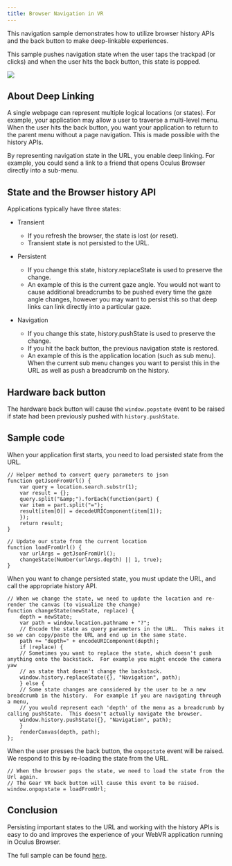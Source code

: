 ```yaml
---
title: Browser Navigation in VR
---
```


This navigation sample demonstrates how to utilize browser history APIs and the back button to make deep-linkable experiences.

This sample pushes navigation state when the user taps the trackpad (or clicks) and when the user hits the back button, this state is popped.

![](/images/documentationvrweblatestconceptscarmel-navigation-0.png)

## About Deep Linking

A single webpage can represent multiple logical locations (or states). For example, your application may allow a user to traverse a multi-level menu. When the user hits the back button, you want your application to return to the parent menu without a page navigation. This is made possible with the history APIs.

By representing navigation state in the URL, you enable deep linking. For example, you could send a link to a friend that opens Oculus Browser directly into a sub-menu. 

## State and the Browser history API 

Applications typically have three states:

* Transient 
	+ If you refresh the browser, the state is lost (or reset).
	+ Transient state is not persisted to the URL.
	
* Persistent 
	+ If you change this state, history.replaceState is used to preserve the change. 
	+ An example of this is the current gaze angle. You would not want to cause additional breadcrumbs to be pushed every time the gaze angle changes, however you may want to persist this so that deep links can link directly into a particular gaze. 
	
* Navigation 
	+ If you change this state, history.pushState is used to preserve the change. 
	+ If you hit the back button, the previous navigation state is restored. 
	+ An example of this is the application location (such as sub menu). When the current sub menu changes you want to persist this in the URL as well as push a breadcrumb on the history. 
	


## Hardware back button

The hardware back button will cause the `window.popstate` event to be raised if state had been previously pushed with `history.pushState`.

## Sample code

When your application first starts, you need to load persisted state from the URL. 

```
// Helper method to convert query parameters to json
function getJsonFromUrl() {
    var query = location.search.substr(1);
    var result = {};
    query.split("&amp;").forEach(function(part) {
    var item = part.split("=");
    result[item[0]] = decodeURIComponent(item[1]);
    });
    return result;
}

// Update our state from the current location
function loadFromUrl() {
    var urlArgs = getJsonFromUrl();
    changeState(Number(urlArgs.depth) || 1, true);
}
```

When you want to change persisted state, you must update the URL, and call the appropriate history API.

```
// When we change the state, we need to update the location and re-render the canvas (to visualize the change)
function changeState(newState, replace) {
    depth = newState;
    var path = window.location.pathname + "?";
    // Encode the state as query parameters in the URL.  This makes it so we can copy/paste the URL and end up in the same state.
    path += "depth=" + encodeURIComponent(depth);
    if (replace) {
    // Sometimes you want to replace the state, which doesn't push anything onto the backstack.  For example you might encode the camera yaw
    // as state that doesn't change the backstack.
    window.history.replaceState({}, "Navigation", path);
    } else {
    // Some state changes are considered by the user to be a new breadcrumb in the history.  For example if you are navigating through a menu,
    // you would represent each 'depth' of the menu as a breadcrumb by calling pushState.  This doesn't actually navigate the browser.
    window.history.pushState({}, "Navigation", path);
    }
    renderCanvas(depth, path);
};
```

When the user presses the back button, the `onpopstate` event will be raised. We respond to this by re-loading the state from the URL.

```
// When the browser pops the state, we need to load the state from the Url again.
// The Gear VR back button will cause this event to be raised.
window.onpopstate = loadFromUrl;
```

## Conclusion

Persisting important states to the URL and working with the history APIs is easy to do and improves the experience of your WebVR application running in Oculus Browser. 

The full sample can be found [here](https://s3.amazonaws.com/static.oculus.com/carmel/WebVRSamples/Navigation/index.html).
